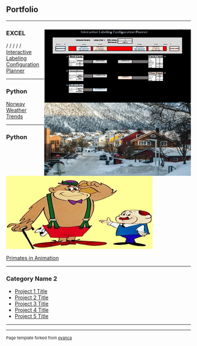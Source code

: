 ## Portfolio

---

### EXCEL           <img align = "center" style="float: right;" src="/Interactive_Labels_Small.png?raw=true" width="400" height="200"/>
/
/
/
/
/
[Interactive Labeling Configuration Planner](/Interactive_Labeling.md)


---

### Python           <img align = "center" src="/images/Norway_Small.jpg?raw=true" style="float: right;" width="400" height="200"/>




[Norway Weather Trends](https://github.com/James-E-Porter/Norway_Weather_Trends/blob/main/Norway_Weather.ipynb) 




---

### Python          <img align = "center"  src="/images/We've got a gorilla for sale.jpg?raw=true" width="400" height="200"/>

[Primates in Animation](https://github.com/James-E-Porter/Primates_In_Animation/blob/main/Primates%20in%20Animation%20Part%201.ipynb)



---

### Category Name 2

- [Project 1 Title](http://example.com/)
- [Project 2 Title](http://example.com/)
- [Project 3 Title](http://example.com/)
- [Project 4 Title](http://example.com/)
- [Project 5 Title](http://example.com/)

---




---
<p style="font-size:11px">Page template forked from <a href="https://github.com/evanca/quick-portfolio">evanca</a></p>
<!-- Remove above link if you don't want to attibute -->
